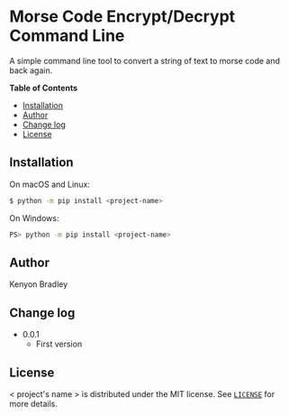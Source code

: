 # Morse Code Encrypt/Decrypt Command Line

A simple command line tool to convert a string of text to morse code and back again.

**Table of Contents**

- [Installation](#installation)
- [Author](#author)
- [Change log](#change-log)
- [License](#license)

## Installation

On macOS and Linux:

```sh
$ python -m pip install <project-name>
```

On Windows:

```sh
PS> python -m pip install <project-name>
```

## Author

Kenyon Bradley

## Change log

- 0.0.1
    - First version

## License

< project's name > is distributed under the MIT license. See [`LICENSE`](LICENSE.md) for more details.
